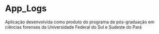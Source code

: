 # App_Logs
Aplicação desenvolvida como produto do programa de pós-graduação em ciências forenses da Universidade Federal do Sul e Sudeste do Pará
